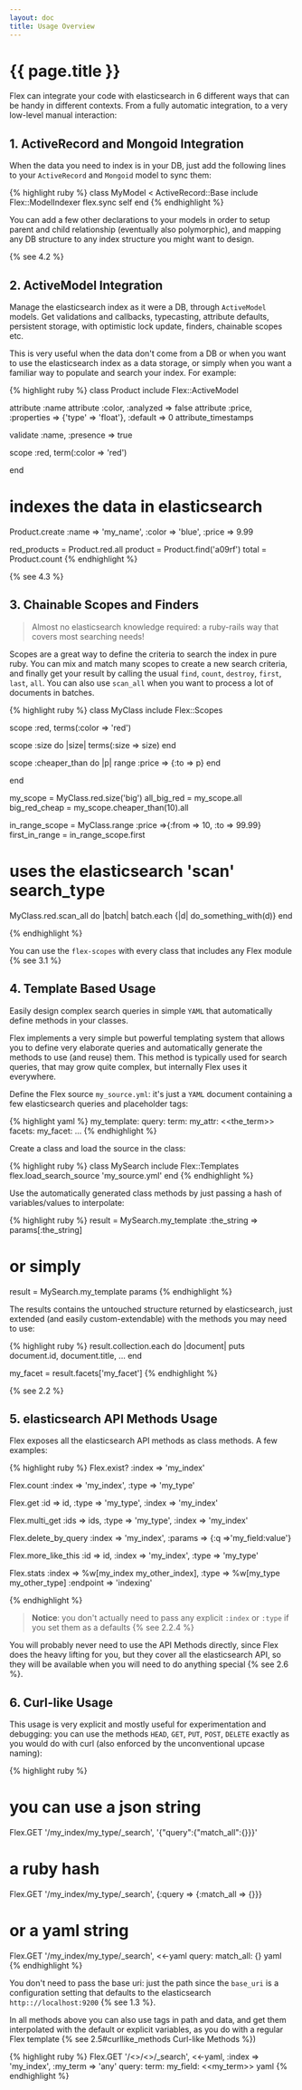 ```yaml
---
layout: doc
title: Usage Overview
---
```


# {{ page.title }}

Flex can integrate your code with elasticsearch in 6 different ways that can be handy in different contexts. From a fully automatic integration, to a very low-level manual interaction:

## 1. ActiveRecord and Mongoid Integration

When the data you need to index is in your DB, just add the following lines to your `ActiveRecord` and `Mongoid` model to sync them:

{% highlight ruby %}
class MyModel < ActiveRecord::Base
  include Flex::ModelIndexer
  flex.sync self
end
{% endhighlight %}

You can add a few other declarations to your models in order to setup parent and child relationship (eventually also polymorphic), and mapping any DB structure to any index structure you might want to design.

{% see 4.2 %}

## 2. ActiveModel Integration

Manage the elasticsearch index as it were a DB, through `ActiveModel` models. Get validations and callbacks, typecasting, attribute defaults, persistent storage, with optimistic lock update, finders, chainable scopes etc.

This is very useful when the data don't come from a DB or when you want to use the elasticsearch index as a data storage, or simply when you want a familiar way to populate and search your index. For example:

{% highlight ruby %}
class Product
  include Flex::ActiveModel

  attribute :name
  attribute :color, :analyzed => false
  attribute :price, :properties => {'type' => 'float'}, :default => 0
  attribute_timestamps

  validate :name, :presence => true

  scope :red, term(:color => 'red')

end

# indexes the data in elasticsearch
Product.create :name  => 'my_name',
               :color => 'blue',
               :price => 9.99

red_products = Product.red.all
product = Product.find('a09rf')
total   = Product.count
{% endhighlight %}

{% see 4.3 %}

## 3. Chainable Scopes and Finders

> Almost no elasticsearch knowledge required: a ruby-rails way that covers most searching needs!

Scopes are a great way to define the criteria to search the index in pure ruby. You can mix and match many scopes to create a new search criteria, and finally get your result by calling the usual `find`,  `count`, `destroy`, `first`, `last`, `all`. You can also use `scan_all` when you want to process a lot of documents in batches.


{% highlight ruby %}
class MyClass
  include Flex::Scopes

  scope :red, terms(:color => 'red')

  scope :size do |size|
    terms(:size => size)
  end

  scope :cheaper_than do |p|
    range :price => {:to => p}
  end

end

my_scope      = MyClass.red.size('big')
all_big_red   = my_scope.all
big_red_cheap = my_scope.cheaper_than(10).all

in_range_scope = MyClass.range :price =>{:from => 10, :to => 99.99}
first_in_range = in_range_scope.first

# uses the elasticsearch 'scan' search_type
MyClass.red.scan_all do |batch|
  batch.each {|d| do_something_with(d)}
end

{% endhighlight %}

You can use the `flex-scopes` with every class that includes any Flex module {% see 3.1 %}


## 4. Template Based Usage

Easily design complex search queries in simple `YAML` that automatically define methods in your classes.

Flex implements a very simple but powerful templating system that allows you to define very elaborate queries and automatically generate the methods to use (and reuse) them. This method is typically used for search queries, that may grow quite complex, but internally Flex uses it everywhere.

Define the Flex source `my_source.yml`: it's just a `YAML` document containing a few elasticsearch queries and placeholder tags:

{% highlight yaml %}
my_template:
  query:
    term:
      my_attr: <<the_term>>
  facets:
    my_facet:
      ...
{% endhighlight %}

Create a class and load the source in the class:

{% highlight ruby %}
class MySearch
  include Flex::Templates
  flex.load_search_source 'my_source.yml'
end
{% endhighlight %}

Use the automatically generated class methods by just passing a hash of variables/values to interpolate:

{% highlight ruby %}
result = MySearch.my_template :the_string => params[:the_string]
 # or simply
result = MySearch.my_template params
{% endhighlight %}

The results contains the untouched structure returned by elasticsearch, just extended (and easily custom-extendable) with the methods you may need to use:

{% highlight ruby %}
result.collection.each do |document|
  puts document.id, document.title, ...
end

my_facet = result.facets['my_facet']
{% endhighlight %}

{% see 2.2 %}

## 5. elasticsearch API Methods Usage

Flex exposes all the elasticsearch API methods as class methods. A few examples:

{% highlight ruby %}
Flex.exist? :index => 'my_index'

Flex.count :index => 'my_index',
           :type  => 'my_type'

Flex.get :id    => id,
         :type  => 'my_type',
         :index => 'my_index'

Flex.multi_get :ids   => ids,
               :type  => 'my_type',
               :index => 'my_index'

Flex.delete_by_query :index  => 'my_index',
                     :params => {:q =>'my_field:value'}

Flex.more_like_this :id    => id,
                    :index => 'my_index',
                    :type  => 'my_type'

Flex.stats :index    => %w[my_index my_other_index],
           :type     => %w[my_type my_other_type]
           :endpoint => 'indexing'

{% endhighlight %}

> __Notice__: you don't actually need to pass any explicit `:index` or `:type` if you set them as a defaults {% see 2.2.4 %}

You will probably never need to use the API Methods directly, since Flex does the heavy lifting for you, but they cover all the elasticsearch API, so they will be available when you will need to do anything special {% see 2.6 %}.

## 6. Curl-like Usage

This usage is very explicit and mostly useful for experimentation and debugging: you can use the methods `HEAD`, `GET`, `PUT`, `POST`, `DELETE` exactly as you would do with curl (also enforced by the unconventional upcase naming):

{% highlight ruby %}
# you can use a json string
Flex.GET '/my_index/my_type/_search', '{"query":{"match_all":{}}}'

# a ruby hash
Flex.GET '/my_index/my_type/_search', {:query => {:match_all => {}}}

# or a yaml string
Flex.GET '/my_index/my_type/_search', <<-yaml
query:
  match_all: {}
yaml
{% endhighlight %}

You don't need to pass the base uri: just the path since the `base_uri` is a configuration setting that defaults to the elasticsearch `http:://localhost:9200` {% see 1.3 %}.

In all methods above you can also use tags in path and data, and get them interpolated with the default or explicit variables, as you do with a regular Flex template {% see 2.5#curllike_methods Curl-like Methods %})

{% highlight ruby %}
Flex.GET '/<<index>>/<<type>>/_search', <<-yaml, :index => 'my_index', :my_term => 'any'
query:
  term:
    my_field: <<my_term>>
yaml
{% endhighlight %}
